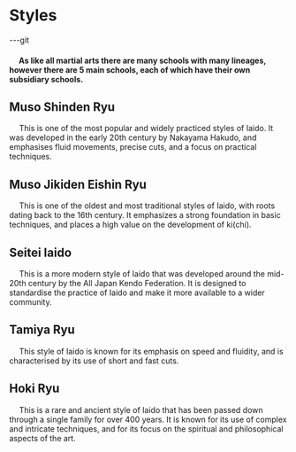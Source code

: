 # Styles
---git
<h4> &emsp; As like all martial arts there are many schools with many lineages, however there are 5 main schools, each of which have their own subsidiary schools. </h4>

## Muso Shinden Ryu
&emsp; This is one of the most popular and widely practiced styles of Iaido. It was developed in the early 20th century by Nakayama Hakudo, and emphasises fluid movements, precise cuts, and a focus on practical techniques.

## Muso Jikiden Eishin Ryu
&emsp; This is one of the oldest and most traditional styles of Iaido, with roots dating back to the 16th century. It emphasizes a strong foundation in basic techniques, and places a high value on the development of ki(chi).

## Seitei Iaido
&emsp; This is a more modern style of Iaido that was developed around the mid-20th century by the All Japan Kendo Federation. It is designed to standardise the practice of Iaido and make it more available to a wider community.

## Tamiya Ryu
&emsp; This style of Iaido is known for its emphasis on speed and fluidity, and is characterised by its use of short and fast cuts.

## Hoki Ryu
&emsp; This is a rare and ancient style of Iaido that has been passed down through a single family for over 400 years. It is known for its use of complex and intricate techniques, and for its focus on the spiritual and philosophical aspects of the art.